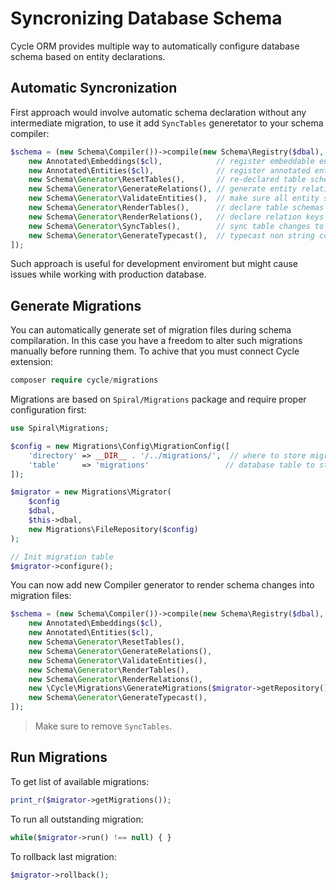 # Syncronizing Database Schema
Cycle ORM provides multiple way to automatically configure database schema based on entity declarations.

## Automatic Syncronization
First approach would involve automatic schema declaration without any intermediate migration, to use it add `SyncTables` generetator to your schema compiler:

```php
$schema = (new Schema\Compiler())->compile(new Schema\Registry($dbal), [
    new Annotated\Embeddings($cl),            // register embeddable entities
    new Annotated\Entities($cl),              // register annotated entities
    new Schema\Generator\ResetTables(),       // re-declared table schemas (remove columns)
    new Schema\Generator\GenerateRelations(), // generate entity relations
    new Schema\Generator\ValidateEntities(),  // make sure all entity schemas are correct
    new Schema\Generator\RenderTables(),      // declare table schemas
    new Schema\Generator\RenderRelations(),   // declare relation keys and indexes
    new Schema\Generator\SyncTables(),        // sync table changes to database
    new Schema\Generator\GenerateTypecast(),  // typecast non string columns
]);
```

Such approach is useful for development enviroment but might cause issues while working with production database.

## Generate Migrations
You can automatically generate set of migration files during schema compilaration. In this case you have a freedom to alter such migrations manually before running them. To achive that you must connect Cycle extension:

```php
composer require cycle/migrations
```

Migrations are based on `Spiral/Migrations` package and require proper configuration first:

```php
use Spiral\Migrations;

$config = new Migrations\Config\MigrationConfig([
    'directory' => __DIR__ . '/../migrations/',  // where to store migrations
    'table'     => 'migrations'                 // database table to store migration status
]);

$migrator = new Migrations\Migrator(
    $config
    $dbal,
    $this->dbal,
    new Migrations\FileRepository($config)
);

// Init migration table
$migrator->configure();
```

You can now add new Compiler generator to render schema changes into migration files:

```php
$schema = (new Schema\Compiler())->compile(new Schema\Registry($dbal), [
    new Annotated\Embeddings($cl),                                         // register embeddable entities
    new Annotated\Entities($cl),                                           // register annotated entities
    new Schema\Generator\ResetTables(),                                    // re-declared table schemas (remove columns)
    new Schema\Generator\GenerateRelations(),                              // generate entity relations
    new Schema\Generator\ValidateEntities(),                               // make sure all entity schemas are correct
    new Schema\Generator\RenderTables(),                                   // declare table schemas
    new Schema\Generator\RenderRelations(),                                // declare relation keys and indexes
    new \Cycle\Migrations\GenerateMigrations($migrator->getRepository()),  // sync table changes to database
    new Schema\Generator\GenerateTypecast(),                               // typecast non string columns
]);
```

> Make sure to remove `SyncTables`.

## Run Migrations
To get list of available migrations:

```php
print_r($migrator->getMigrations());
```

To run all outstanding migration:

```php
while($migrator->run() !== null) { }
```

To rollback last migration:

```php
$migrator->rollback();
```
